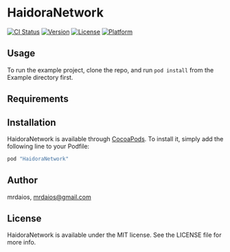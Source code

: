 # HaidoraNetwork

[![CI Status](http://img.shields.io/travis/mrdaios/HaidoraNetwork.svg?style=flat)](https://travis-ci.org/mrdaios/HaidoraNetwork)
[![Version](https://img.shields.io/cocoapods/v/HaidoraNetwork.svg?style=flat)](http://cocoapods.org/pods/HaidoraNetwork)
[![License](https://img.shields.io/cocoapods/l/HaidoraNetwork.svg?style=flat)](http://cocoapods.org/pods/HaidoraNetwork)
[![Platform](https://img.shields.io/cocoapods/p/HaidoraNetwork.svg?style=flat)](http://cocoapods.org/pods/HaidoraNetwork)

## Usage

To run the example project, clone the repo, and run `pod install` from the Example directory first.

## Requirements

## Installation

HaidoraNetwork is available through [CocoaPods](http://cocoapods.org). To install
it, simply add the following line to your Podfile:

```ruby
pod "HaidoraNetwork"
```

## Author

mrdaios, mrdaios@gmail.com

## License

HaidoraNetwork is available under the MIT license. See the LICENSE file for more info.
